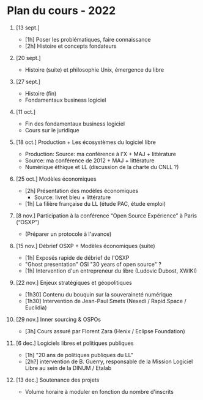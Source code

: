 Plan du cours - 2022
====================

1. [13 sept.]
    - [1h] Poser les problématiques, faire connaissance
    - [2h] Histoire et concepts fondateurs

2. [20 sept.]
    - Histoire (suite) et philosophie Unix, émergence du libre

3. [27 sept.]
    - Histoire (fin)
    - Fondamentaux business logiciel

4. [11 oct.]
    - Fin des fondamentaux business logiciel
    - Cours sur le juridique

5. [18 oct.] Production + Les écosystèmes du logiciel libre
    - Production: Source: ma conférence à l'X + MAJ + littérature
    - Source: ma conférence de 2012 + MAJ + littérature
    - Numérique éthique et LL (discussion de la charte du CNLL ?)

6. [25 oct.] Modèles économiques
    - [2h] Présentation des modèles économiques
        - Source: livret bleu + littérature
    - [1h] La filière française du LL (étude PAC, étude emploi)

7. [8 nov.] Participation à la conférence “Open Source Expérience” à Paris (“OSXP”)
    - (Préparer un protocole à l'avance)

9. [15 nov.] Débrief OSXP + Modèles économiques (suite)
    - [1h] Exposés rapide de débrief de l'OSXP
    - "Ghost presentation" OSI "30 years of open source" ?
    - [1h] Intervention d'un entrepreneur du libre (Ludovic Dubost, XWIKI)

8. [22 nov.] Enjeux stratégiques et géopolitiques 
    - [1h30] Contenu du bouquin sur la souveraineté numérique
    - [1h30] Intervention de Jean-Paul Smets (Nexedi / Rapid.Space / Euclidia)

10. [29 nov.] Inner sourcing & OSPOs
    - [3h] Cours assuré par Florent Zara (Henix / Eclipse Foundation)

11. [6 dec.] Logiciels libres et politiques publiques
    - [1h] "20 ans de politiques publiques du LL"
    - [2h?] intervention de B. Guerry, responsable de la Mission Logiciel Libre au sein de la DINUM / Etalab

12. [13 dec.] Soutenance des projets
    - Volume horaire à moduler en fonction du nombre d'inscrits
